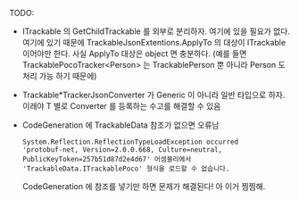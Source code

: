 ﻿TODO:

 - ITrackable 의 GetChildTrackable 를 외부로 분리하자. 여기에 있을 필요가 없다.
   여기에 있기 때문에 TrackableJsonExtentions.ApplyTo 의 대상이 ITrackable 이어야만 한다.
   사실 ApplyTo 대상은 object 면 충분하다.
   (예를 들면 TrackablePocoTracker\<Person\>
    는 TrackablePerson 뿐 아니라 Person 도 처리 가능 하기 때문에)

 - Trackable*TrackerJsonConverter 가 Generic 이 아니라 일반 타입으로 하자.
   이래야 T 별로 Converter 를 등록하는 수고를 해결할 수 있음

 - CodeGeneration 에 TrackableData 참조가 없으면 오류남
    ```
    System.Reflection.ReflectionTypeLoadException occurred
    'protobuf-net, Version=2.0.0.668, Culture=neutral, PublicKeyToken=257b51d87d2e4d67' 어셈블리에서 'TrackableData.ITrackablePoco' 형식을 로드할 수 없습니다.
    ```
    CodeGeneration 에 참조를 넣기만 하면 문제가 해결된다! 아 이거 찜찜해.
